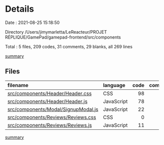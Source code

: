 # Details

Date : 2021-08-25 15:18:50

Directory /Users/jimymarletta/LeReacteur/PROJET RÉPLIQUE/GamePad/gamepad-frontend/src/components

Total : 5 files,  209 codes, 31 comments, 29 blanks, all 269 lines

[summary](results.md)

## Files
| filename | language | code | comment | blank | total |
| :--- | :--- | ---: | ---: | ---: | ---: |
| [src/components/Header/Header.css](/src/components/Header/Header.css) | CSS | 98 | 3 | 16 | 117 |
| [src/components/Header/Header.js](/src/components/Header/Header.js) | JavaScript | 78 | 28 | 6 | 112 |
| [src/components/Modal/SignupModal.js](/src/components/Modal/SignupModal.js) | JavaScript | 22 | 0 | 3 | 25 |
| [src/components/Reviews/Reviews.css](/src/components/Reviews/Reviews.css) | CSS | 0 | 0 | 1 | 1 |
| [src/components/Reviews/Reviews.js](/src/components/Reviews/Reviews.js) | JavaScript | 11 | 0 | 3 | 14 |

[summary](results.md)